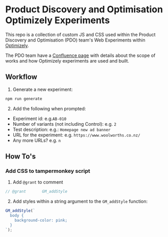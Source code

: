 # Product Discovery and Optimisation Optimizely Experiments

This repo is a collection of custom JS and CSS used within the Product Discovery and Optimisation (PDO) team's Web Experiments within [Optimizely](https://www.optimizely.com/).

The PDO team have a [Confluence page](https://woolworths-agile.atlassian.net/wiki/spaces/DAOPC/pages/32435375110/Product+Discovery+and+Optimisation) with details about the scope of works and how Optimizely experiments are used and built.


## Workflow

1. Generate a new experiment:
```bash
npm run generate
```
2. Add the following when prompted:
  - Experiment id: e.g.`AB-010`
  - Number of variants (not including Control):  e.g. `2`
  - Test description: e.g.: `Homepage new ad banner`
  - URL for the experiment: e.g. `https://www.woolworths.co.nz/`
  - Any more URLs? e.g. `n`

## How To's

### Add CSS to tampermonkey script

1. Add `@grant` to comment

```js
// @grant       GM_addStyle
```

2. Add styles within a string argument to the `GM_addStyle` function:

```js
GM_addStyle(`
  body {
    background-color: pink;
  }
`);
```
